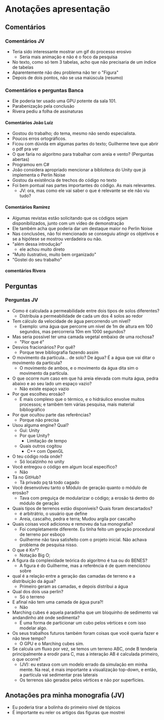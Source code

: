 # Anotações apresentação

## Comentários

### Comentários JV

- Teria sido interessante mostrar um gif do processo erosivo
  - Seria mais animação e não é o foco da pesquisa
- No texto, como só tem 3 tabelas, acho que não precisaria de um índice de tabelas
- Aparentemente não deu problema não ter o "Figura"
- Depois de dois pontos, não se usa maiúscula (resumo)

### Comentários e perguntas Banca

- Ele poderia ter usado uma GPU potente da sala 101.
- Parabenização pela conclusão
- Rivera pediu a folha de assinaturas

#### Comentários João Luíz

- Gostou do trabalho; do tema, mesmo não sendo especialista.
- Poucos erros ortográficos.
- Ficou com dúvida em algumas partes do texto; Guilherme teve que abrir o pdf pra ver
- O que faria no algoritmo para trabalhar com areia e vento? (Perguntas abertas)
- Programou em C#
- João considera apropriado mencionar a biblioteca do Unity que já implementa o Perlin Noise
- Gostou da existência de trechos do código no texto
- Foi bem pontual nas partes importantes do código. As mais relevantes.
  - JV: ora, mas como ele vai saber o que é relevante se ele não viu tudo?

#### Comentários Ramirez

- Algumas revistas estão solicitando que os códigos sejam disponibilizados, junto com um vídeo de demonstração
- Ele também acha que poderia dar um destaque maior no Perlin Noise
- Nas conclusões, não foi mencionado se conseguiu atingir os objetivos e se a hipótese se mostrou verdadeira ou não.
- "além dessa introdução"
  - ele achou muito direto
- "Muito ilustrativo, muito bem organizado"
- "Gostei do seu trabalho"

#### comentários Rivera

## Perguntas

### Perguntas JV

- Como é calculada a permeabilidade entre dois tipos de solos diferentes?
  - Distribuia a permeabilidade de cada um dos 4 solos ao redor
- Tem cálculo da velocidade de água percorrendo um nível?
  - Exemplo: uma água que percorre um nível de 1m de altura em 100 segundos, mas percorreria 10m em 1000 segundos?
- Mas seria possível ter uma camada vegetal embaixo de uma rochosa?
  - "Pior que é"
- Desvios fracionários? Por quê?
  - Porque  teve bibliografia fazendo assim
- O movimento da partícula... de solo? De água? É a água que vai ditar o movimento da partícula?
  - O movimento de ambos, e o movimento da água dita sim o movimento da partícula.
- O que ocorre num caso em que há areia elevada com muita água, pedra abaixo e ao seu lado um espaço vazio?
  - Não existe espaço vazio
- Por que escolheu erosão?
  - É mais complexo que o térmico, e o hidráulico envolve muitos processos; e também tem várias pesquisa, mais material bibliográfico
- Por que ocultou parte das referências?
  - Porque não precisa
- Usou alguma engine? Qual?
  - Gui: Unity
  - Por que Unity?
    - Limitação de tempo
  - Quais outros cogitou
    - C++ com OpenGL
- O teu código roda onde?
  - Só localzinho no unity
- Você entregou o código em algum local específico?
  - Não
- Tá no GitHub?
  - Tá privado pq tá todo cagado
- Você desenvolveu tanto o Módulo de geração quanto o módulo de erosão?
  - Tava com preguiça de modularizar o código; a erosão tá dentro do módulo de geração
- Quais tipos de terrenos estão disponíveis? Quais foram descartados?
  - é arbitrátrio, o usuário que define
  - Areia, cascalho, pedra e terra; Mudou argila por cascalho
- Quais coisas você adicionou e removeu da tua monografia?
  - Foi completamente diferente. Eu tinha feito um geração procedural de terreno por esboço
  - Guilherme não tava satisfeito com o projeto inicial. Não achava problema de pesquisa nisso.
- O que é Kn²?
  - Notação Big O;
- A figura da complexidade teórica do algoritmo é tua ou do BENES?
  - A figura é do Guilherme, mas a referência é de quem mencionou sobre
- qual é a relação entre a geração das camadas de terreno e a distribuição da água?
  - Primeiro geram as camadas, e depois distribui a água
- Qual dos dois usa perlin?
  - Só o terreno
- E afinal não tem uma camada de água pura?!
  - Não
- Marching cubes é aquela paradinha que um bloquinho de sedimento vai andandinho até onde sedimenta?
  - É uma forma de particionar um cubo pelos vértices e com isso modelar algo.
- Os seus trabalhos futuros também foram coisas que você queria fazer e não teve tempo?
  - O GPU e o Marching cubes sim.
- Se calcula um fluxo por vez, se temos um terreno ABC, onde B tenderia principalmente a erodir para C, mas a interação AB é calculada primeiro, o que ocorre?
  - (JV): eu estava com um modelo errado da simulação em minha mente. Na real, é mais importante a visualização top-down, e então, a partícula vai sedimentar pras laterais
  - Os terrenos são gerados pelos vértices e não por superfícies.

## Anotações pra minha monografia (JV)

- Eu poderia tirar a bolinha do primeiro nível de tópicos
- É importante eu reler os artigos das figuras que mostrei
